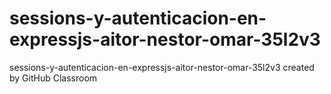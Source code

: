 # sessions-y-autenticacion-en-expressjs-aitor-nestor-omar-35l2v3
sessions-y-autenticacion-en-expressjs-aitor-nestor-omar-35l2v3 created by GitHub Classroom
